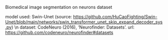 Biomedical image segmentation on neurons dataset

model used: Swin-Unet (source: https://github.com/HuCaoFighting/Swin-Unet/blob/main/networks/swin_transformer_unet_skip_expand_decoder_sys.py)
\n
dataset: CodeNeuro (2016), ‘Neurofinder: Datasets’. url: https://github.com/codeneuro/neurofinder#datasets
